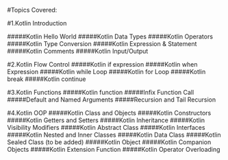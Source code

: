 #Topics Covered:

#1.Kotlin Introduction

#####Kotlin Hello World
#####Kotlin Data Types
#####Kotlin Operators
#####Kotlin Type Conversion
#####Kotlin Expression & Statement
#####Kotlin Comments
#####Kotlin Input/Output

#2.Kotlin Flow Control
#####Kotlin if expression
#####Kotlin when Expression
#####Kotlin while Loop
#####Kotlin for Loop
#####Kotlin break
#####Kotlin continue


#3.Kotlin Functions
#####Kotlin function
#####Infix Function Call
#####Default and Named Arguments
#####Recursion and Tail Recursion

#4.Kotlin OOP
#####Kotlin Class and Objects
#####Kotlin Constructors
#####Kotlin Getters and Setters
#####Kotlin Inheritance
#####Kotlin Visibility Modifiers
#####Kotlin Abstract Class
#####Kotlin Interfaces
#####Kotlin Nested and Inner Classes
#####Kotlin Data Class
#####Kotlin Sealed Class (to be added)
#####Kotlin Object
#####Kotlin Companion Objects
#####Kotlin Extension Function
#####Kotlin Operator Overloading
